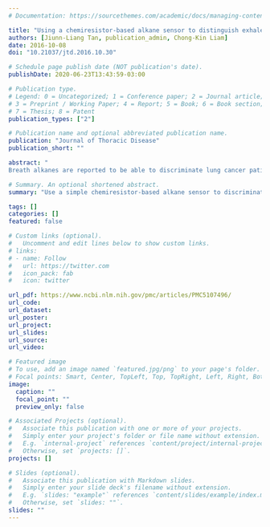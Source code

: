 ```yaml
---
# Documentation: https://sourcethemes.com/academic/docs/managing-content/

title: "Using a chemiresistor-based alkane sensor to distinguish exhaled breaths of lung cancer patients from subjects with no lung cancer"
authors: [Jiunn-Liang Tan, publication_admin, Chong-Kin Liam]
date: 2016-10-08
doi: "10.21037/jtd.2016.10.30"

# Schedule page publish date (NOT publication's date).
publishDate: 2020-06-23T13:43:59-03:00

# Publication type.
# Legend: 0 = Uncategorized; 1 = Conference paper; 2 = Journal article;
# 3 = Preprint / Working Paper; 4 = Report; 5 = Book; 6 = Book section;
# 7 = Thesis; 8 = Patent
publication_types: ["2"]

# Publication name and optional abbreviated publication name.
publication: "Journal of Thoracic Disease"
publication_short: ""

abstract: "
Breath alkanes are reported to be able to discriminate lung cancer patients from healthy people. A simple chemiresistor-based sensor was designed to respond to alkanes by a change in resistance measured by a digital multimeter connected to the sensor. In this cross-sectional study, 12 treatment-naive patients with lung cancer, 12 ex- or current smokers with COPD and 13 never-smokers without lung disease were asked to exhale through a drinking straw into a prototype breath-in apparatus to measure the sensor peak output and the time taken for the baseline resistance to reach peak resistance. Analysis of multivariate variance and post-hoc Tukey test revealed that the peak output and the time to peak values for the lung cancer patients were statistically different from that for both the COPD patients and the controls without lung disease, Pillai’s Trace =0.393, F=3.909, df = (4, 64), P=0.007. A 2.20% sensor peak output and a 90-s time to peak gave 83.3% sensitivity and 88% specificity in diagnosing lung cancer. Tobacco smoking did not affect the diagnostic accuracy of the sensor. The alkane sensor could discriminate patients with lung cancer from COPD patients and people without lung disease. Its potential utility as a simple, cheap and non-invasive test for early lung cancer detection needs further studies."

# Summary. An optional shortened abstract.
summary: "Use a simple chemiresistor-based alkane sensor to discriminate lung cancer patients from COPD patients and people without lung disease."

tags: []
categories: []
featured: false

# Custom links (optional).
#   Uncomment and edit lines below to show custom links.
# links:
# - name: Follow
#   url: https://twitter.com
#   icon_pack: fab
#   icon: twitter

url_pdf: https://www.ncbi.nlm.nih.gov/pmc/articles/PMC5107496/
url_code:
url_dataset:
url_poster:
url_project:
url_slides:
url_source:
url_video:

# Featured image
# To use, add an image named `featured.jpg/png` to your page's folder.
# Focal points: Smart, Center, TopLeft, Top, TopRight, Left, Right, BottomLeft, Bottom, BottomRight.
image:
  caption: ""
  focal_point: ""
  preview_only: false

# Associated Projects (optional).
#   Associate this publication with one or more of your projects.
#   Simply enter your project's folder or file name without extension.
#   E.g. `internal-project` references `content/project/internal-project/index.md`.
#   Otherwise, set `projects: []`.
projects: []

# Slides (optional).
#   Associate this publication with Markdown slides.
#   Simply enter your slide deck's filename without extension.
#   E.g. `slides: "example"` references `content/slides/example/index.md`.
#   Otherwise, set `slides: ""`.
slides: ""
---
```

